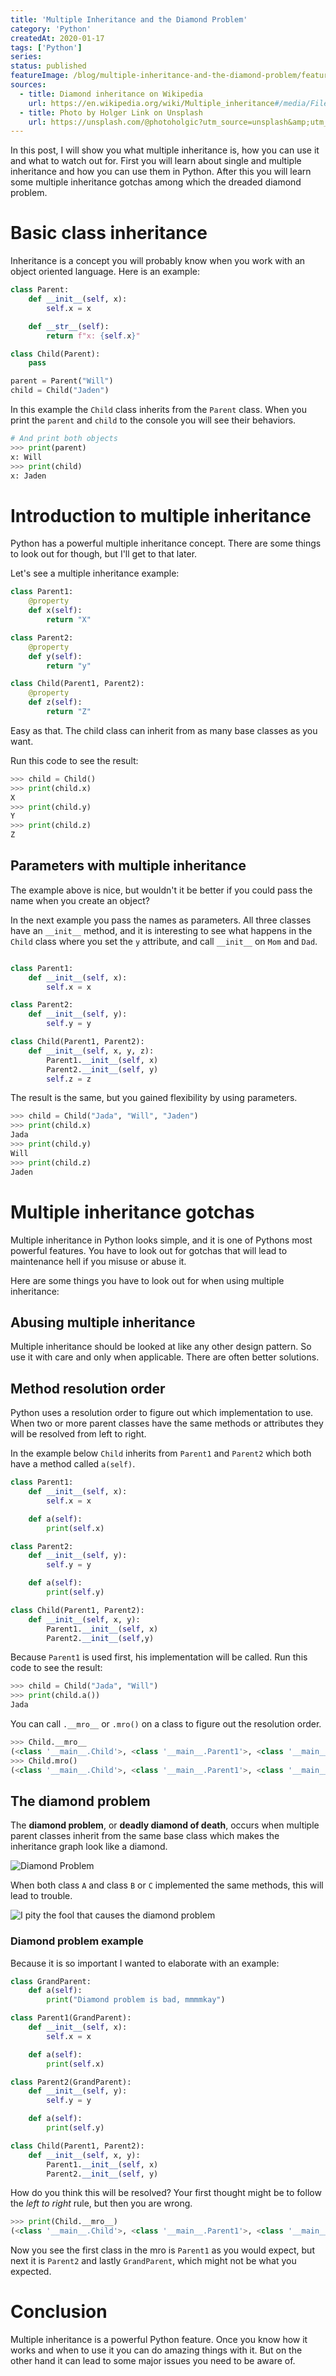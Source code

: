 ```yaml
---
title: 'Multiple Inheritance and the Diamond Problem'
category: 'Python'
createdAt: 2020-01-17
tags: ['Python']
series:
status: published
featureImage: /blog/multiple-inheritance-and-the-diamond-problem/feature-image.png
sources:
  - title: Diamond inheritance on Wikipedia
    url: https://en.wikipedia.org/wiki/Multiple_inheritance#/media/File:Diamond_inheritance.svg
  - title: Photo by Holger Link on Unsplash
    url: https://unsplash.com/@photoholgic?utm_source=unsplash&amp;utm_medium=referral&amp;utm_content=creditCopyText
---
```


In this post, I will show you what multiple inheritance is, how you can use it and what to watch out for.
First you will learn about single and multiple inheritance and how you can use them in Python.
After this you will learn some multiple inheritance gotchas among which the dreaded diamond problem.

<!--more-->

# Basic class inheritance

Inheritance is a concept you will probably know when you work with an object oriented language.
Here is an example:

```python
class Parent:
    def __init__(self, x):
        self.x = x

    def __str__(self):
        return f"x: {self.x}"

class Child(Parent):
    pass

parent = Parent("Will")
child = Child("Jaden")
```

In this example the `Child` class inherits from the `Parent` class.
When you print the `parent` and `child` to the console you will see their behaviors.

```python
# And print both objects
>>> print(parent)
x: Will
>>> print(child)
x: Jaden
```

# Introduction to multiple inheritance

Python has a powerful multiple inheritance concept.
There are some things to look out for though, but I'll get to that later.

Let's see a multiple inheritance example:

```python
class Parent1:
    @property
    def x(self):
        return "X"

class Parent2:
    @property
    def y(self):
        return "y"

class Child(Parent1, Parent2):
    @property
    def z(self):
        return "Z"
```

Easy as that. The child class can inherit from as many base classes as you want.

Run this code to see the result:

```python
>>> child = Child()
>>> print(child.x)
X
>>> print(child.y)
Y
>>> print(child.z)
Z
```

## Parameters with multiple inheritance

The example above is nice, but wouldn't it be better if you could pass the name when you create an object?

In the next example you pass the names as parameters.
All three classes have an `__init__` method, and it is interesting to see what happens in the `Child` class
where you set the `y` attribute, and call `__init__` on `Mom` and `Dad`.

```python

class Parent1:
    def __init__(self, x):
        self.x = x

class Parent2:
    def __init__(self, y):
        self.y = y

class Child(Parent1, Parent2):
    def __init__(self, x, y, z):
        Parent1.__init__(self, x)
        Parent2.__init__(self, y)
        self.z = z
```

The result is the same, but you gained flexibility by using parameters.

```python
>>> child = Child("Jada", "Will", "Jaden")
>>> print(child.x)
Jada
>>> print(child.y)
Will
>>> print(child.z)
Jaden
```

# Multiple inheritance gotchas

Multiple inheritance in Python looks simple, and it is one of Pythons most powerful features.
You have to look out for gotchas that will lead to maintenance hell if you misuse or abuse it.

Here are some things you have to look out for when using multiple inheritance:

## Abusing multiple inheritance

Multiple inheritance should be looked at like any other design pattern.
So use it with care and only when applicable. There are often better solutions.

## Method resolution order

Python uses a resolution order to figure out which implementation to use.
When two or more parent classes have the same methods or attributes they will be resolved from left to right.

In the example below `Child` inherits from `Parent1` and `Parent2` which both have a method called `a(self)`.

```python
class Parent1:
    def __init__(self, x):
        self.x = x

    def a(self):
        print(self.x)

class Parent2:
    def __init__(self, y):
        self.y = y

    def a(self):
        print(self.y)

class Child(Parent1, Parent2):
    def __init__(self, x, y):
        Parent1.__init__(self, x)
        Parent2.__init__(self,y)
```

Because `Parent1` is used first, his implementation will be called. Run this code to see the result:

```python
>>> child = Child("Jada", "Will")
>>> print(child.a())
Jada
```

You can call `.__mro__` or `.mro()` on a class to figure out the resolution order.

```python
>>> Child.__mro__
(<class '__main__.Child'>, <class '__main__.Parent1'>, <class '__main__.Parent2'>, <class 'object'>)
>>> Child.mro()
(<class '__main__.Child'>, <class '__main__.Parent1'>, <class '__main__.Parent2'>, <class 'object'>)
```

## The diamond problem

The **diamond problem**, or **deadly diamond of death**,
occurs when multiple parent classes inherit from the same base class which makes the inheritance graph look like a diamond.

![Diamond Problem](/blog/multiple-inheritance-and-the-diamond-problem/diamond_inheritance.png)

When both class `A` and class `B` or `C` implemented the same methods, this will lead to trouble.

![I pity the fool that causes the diamond problem](/blog/multiple-inheritance-and-the-diamond-problem/i-pity-the-fool-that-causes-the-diamond-problem.jpg)

### Diamond problem example

Because it is so important I wanted to elaborate with an example:

```python
class GrandParent:
    def a(self):
        print("Diamond problem is bad, mmmmkay")

class Parent1(GrandParent):
    def __init__(self, x):
        self.x = x

    def a(self):
        print(self.x)

class Parent2(GrandParent):
    def __init__(self, y):
        self.y = y

    def a(self):
        print(self.y)

class Child(Parent1, Parent2):
    def __init__(self, x, y):
        Parent1.__init__(self, x)
        Parent2.__init__(self, y)
```

How do you think this will be resolved? Your first thought might be to follow the _left to right_ rule, but then you are wrong.

```python
>>> print(Child.__mro__)
(<class '__main__.Child'>, <class '__main__.Parent1'>, <class '__main__.Parent2'>, <class '__main__.GrandParent'>, <class 'object'>)
```

Now you see the first class in the mro is `Parent1` as you would expect, but next it is `Parent2` and lastly `GrandParent`,
which might not be what you expected.

# Conclusion

Multiple inheritance is a powerful Python feature.
Once you know how it works and when to use it you can do amazing things with it.
But on the other hand it can lead to some major issues you need to be aware of.
